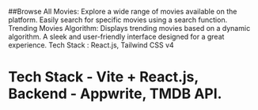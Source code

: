 ##Browse All Movies: Explore a wide range of movies available on the platform. Easily search for specific movies using a search function. Trending Movies Algorithm: Displays trending movies based on a dynamic algorithm. A sleek and user-friendly interface designed for a great experience. Tech Stack : React.js, Tailwind CSS v4

# Tech Stack - Vite + React.js, Backend - Appwrite, TMDB API.
